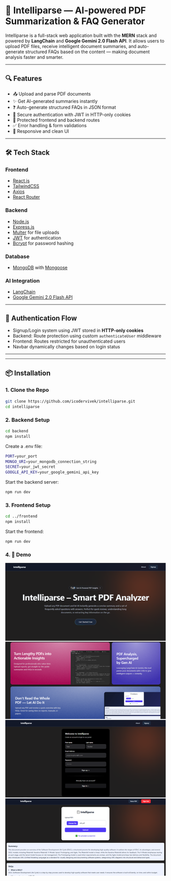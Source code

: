# 🚀 Intelliparse — AI-powered PDF Summarization & FAQ Generator

Intelliparse is a full-stack web application built with the **MERN** stack and powered by **LangChain** and **Google Gemini 2.0 Flash API**. It allows users to upload PDF files, receive intelligent document summaries, and auto-generate structured FAQs based on the content — making document analysis faster and smarter.

---

## 🔍 Features

- 📤 Upload and parse PDF documents
- ✨ Get AI-generated summaries instantly
- ❓ Auto-generate structured FAQs in JSON format
- 🔐 Secure authentication with JWT in HTTP-only cookies
- 🚫 Protected frontend and backend routes
- ✅ Error handling & form validations
- 🎨 Responsive and clean UI

---

## 🛠 Tech Stack

### Frontend
- [React.js](https://reactjs.org/)
- [TailwindCSS](https://tailwindcss.com/)
- [Axios](https://axios-http.com/)
- [React Router](https://reactrouter.com/)

### Backend
- [Node.js](https://nodejs.org/)
- [Express.js](https://expressjs.com/)
- [Multer](https://github.com/expressjs/multer) for file uploads
- [JWT](https://jwt.io/) for authentication
- [Bcrypt](https://github.com/kelektiv/node.bcrypt.js) for password hashing

### Database
- [MongoDB](https://www.mongodb.com/) with [Mongoose](https://mongoosejs.com/)

### AI Integration
- [LangChain](https://www.langchain.com/)
- [Google Gemini 2.0 Flash API](https://deepmind.google/technologies/gemini/)

---

## 🔐 Authentication Flow

- Signup/Login system using JWT stored in **HTTP-only cookies**
- Backend: Route protection using custom `authenticateUser` middleware
- Frontend: Routes restricted for unauthenticated users
- Navbar dynamically changes based on login status

---


---

## 📦 Installation

### 1. Clone the Repo

```bash
git clone https://github.com/icodervivek/intelliparse.git
cd intelliparse
```

### 2. Backend Setup

```bash
cd backend
npm install
```
Create a .env file:

```bash
PORT=your_port
MONGO_URI=your_mongodb_connection_string
SECRET=your_jwt_secret
GOOGLE_API_KEY=your_google_gemini_api_key
```
Start the backend server:

```bash
npm run dev
```
### 3. Frontend Setup

```bash
cd ../frontend
npm install
```
Start the frontend:

```bash
npm run dev
```

### 4. 📸 Demo
![alt text](image.png)
![alt text](image-1.png)
![alt text](image-2.png)
![alt text](image-3.png)